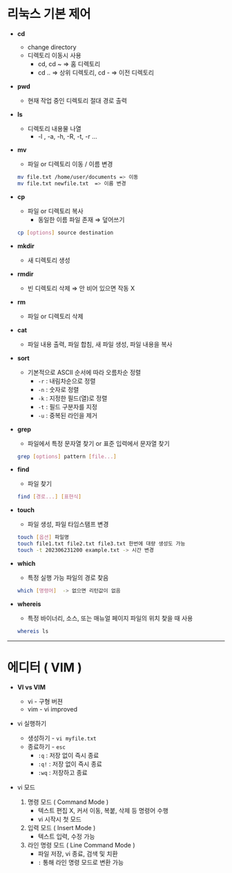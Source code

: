 # 리눅스 기본 제어

- **cd**
    - change directory
    - 디렉토리 이동시 사용
        - cd, cd ~ ⇒ 홈 디렉토리
        - cd .. ⇒ 상위 디렉토리, cd -  ⇒ 이전 디렉토리
- **pwd**
    - 현재 작업 중인 디렉토리 절대 경로 출력
- **ls**
    - 디렉토리 내용물 나열
        - -l , -a, -h, -R, -t, -r …
- **mv**
    - 파일 or 디렉토리 이동 / 이름 변경
    
    ```bash
    mv file.txt /home/user/documents => 이동
    mv file.txt newfile.txt  => 이름 변경
    ```
    
- **cp**
    - 파일 or 디렉토리 복사
        - 동일한 이름 파일 존재 ⇒ 덮어쓰기
    
    ```bash
    cp [options] source destination
    ```
    
- **mkdir**
    - 새 디렉토리 생성
- **rmdir**
    - 빈 디렉토리 삭제 ⇒ 안 비어 있으면 작동 X
- **rm**
    - 파일 or 디렉토리 삭제
- **cat**
    - 파일 내용 출력, 파일 합침, 새 파일 생성, 파일 내용을 복사
- **sort**
    - 기본적으로 ASCII 순서에 따라 오름차순 정렬
        - `-r` : 내림차순으로 정렬
        - `-n` : 숫자로 정렬
        - `-k` : 지정한 필드(열)로 정렬
        - `-t` : 필드 구분자를 지정
        - `-u` : 중복된 라인을 제거
- **grep**
    - 파일에서 특정 문자열 찾기 or 표준 입력에서 문자열 찾기
    
    ```bash
    grep [options] pattern [file...]
    ```
    
- **find**
    - 파일 찾기
    
    ```bash
    find [경로...] [표현식]
    ```
    
- **touch**
    - 파일 생성, 파일 타임스탬프 변경
    
    ```bash
    touch [옵션] 파일명
    touch file1.txt file2.txt file3.txt 한번에 대량 생성도 가능
    touch -t 202306231200 example.txt -> 시간 변경
    ```
    
- **which**
    - 특정 실행 가능 파일의 경로 찾음
    
    ```bash
    which [명령어]  -> 없으면 리턴값이 없음
    ```
    
- **whereis**
    - 특정 바이너리, 소스, 또는 매뉴얼 페이지 파일의 위치 찾을 때 사용
    
    ```bash
    whereis ls
    ```
    

---

# 에디터 ( VIM )

- **VI vs VIM**
    - vi - 구형 버젼
    - vim - vi improved
    
- vi 실행하기
    - 생성하기 - `vi myfile.txt`
    - 종료하기 - `esc`
        - `:q` : 저장 없이 즉시 종료
        - `:q!` : 저장 없이 즉시 종료
        - `:wq` : 저장하고 종료
- vi 모드
    1. 명령 모드 ( Command Mode )
        - 텍스트 편집 X,  커서 이동, 복붙, 삭제 등 명령어 수행
        - vi 시작시 첫 모드
    2. 입력 모드 ( Insert Mode )
        - 텍스트 입력, 수정 가능
    3. 라인 명령 모드 ( Line Command Mode )
        - 파일 저장, vi 종료, 검색 및 치환
        - `:` 통해 라인 명령 모드로 변환 가능